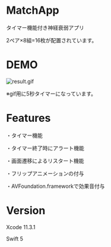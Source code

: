 # MatchApp
タイマー機能付き神経衰弱アプリ

2ペア×8組=16枚が配置されています。

# DEMO

![result.gif](https://qiita-image-store.s3.ap-northeast-1.amazonaws.com/0/592467/8aba9d6a-5d51-3e2b-8e09-c82810d03f8e.gif)

※gif用に5秒タイマーになっています。

# Features
・タイマー機能

・タイマー終了時にアラート機能

・画面遷移によるリスタート機能

・フリップアニメーションの付与

・AVFoundation.frameworkで効果音付与


# Version
Xcode 11.3.1

Swift 5
